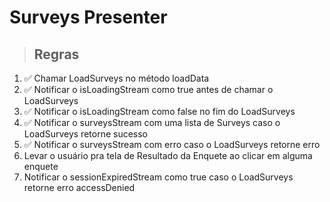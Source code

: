 # Surveys Presenter

> ## Regras
1. ✅ Chamar LoadSurveys no método loadData
2. ✅ Notificar o isLoadingStream como true antes de chamar o LoadSurveys
3. ✅ Notificar o isLoadingStream como false no fim do LoadSurveys
4. ✅ Notificar o surveysStream com uma lista de Surveys caso o LoadSurveys retorne sucesso
5. ✅ Notificar o surveysStream com erro caso o LoadSurveys retorne erro
6. Levar o usuário pra tela de Resultado da Enquete ao clicar em alguma enquete
7. Notificar o sessionExpiredStream como true caso o LoadSurveys retorne erro accessDenied